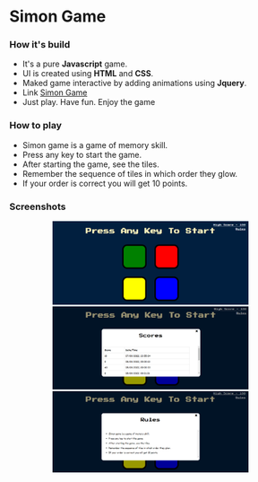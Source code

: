 # Simon Game



<h3>How it's build</h3>
 <ul>
  <li>It's a pure <b>Javascript</b> game.</li>
  <li>UI is created using <b>HTML</b> and <b>CSS</b>.</li>
  <li>Maked game interactive by adding animations using <b>Jquery</b>.</li>
  <li>Link <a href="https://kundan-6646.github.io/Simon_Game/">Simon Game</a></li>
  <li>Just play. Have fun. Enjoy the game</li>
 </ul>
 

<h3>How to play</h3>
<ul>
  <li>Simon game is a game of memory skill.</li>
  <li>Press any key to start the game.</li>
  <li>After starting the game, see the tiles.</li>
  <li>Remember the sequence of tiles in which order they glow.</li>
  <li>If your order is correct you will get 10 points.</li>
 </ul>
 
 
 <h3>Screenshots</h3>
 <p align="center">
  <img src="/images/s1.png" width="350" title="Home Page" alt="s1">
  <img src="/images/s2.png" width="350" title="Showing High Scores" alt="s2">
  <img src="/images/s3.png" width="350" title="Game Rules" alt="s3">
 </p>
 
